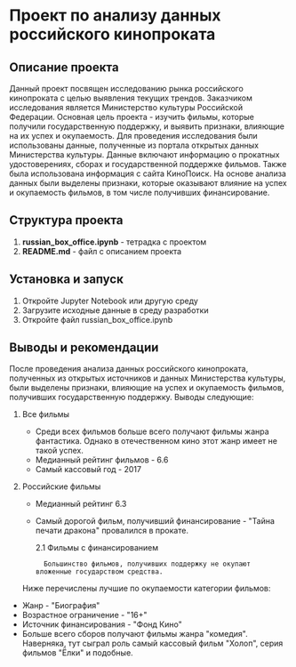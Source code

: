 # Проект по анализу данных российского кинопроката
## Описание проекта
Данный проект посвящен исследованию рынка российского кинопроката с целью выявления текущих трендов. Заказчиком исследования является Министерство культуры Российской Федерации. Основная цель проекта - изучить фильмы, которые получили государственную поддержку, и выявить признаки, влияющие на их успех и окупаемость.
Для проведения исследования были использованы данные, полученные из портала открытых данных Министерства культуры. Данные включают информацию о прокатных удостоверениях, сборах и государственной поддержке фильмов. Также была использована информация с сайта КиноПоиск.
На основе анализа данных были выделены признаки, которые оказывают влияние на успех и окупаемость фильмов, в том числе получивших финансирование.
## Структура проекта
1. **russian_box_office.ipynb** - тетрадка с проектом
2. **README.md** - файл с описанием проекта
## Установка и запуск
1. Откройте Jupyter Notebook или другую среду
2. Загрузите исходные данные в среду разработки
3. Откройте файл russian_box_office.ipynb
## Выводы и рекомендации
После проведения анализа данных российского кинопроката, полученных из открытых источников и данных Министерства культуры, были выделены признаки, влияющие на успех и окупаемость фильмов, получивших государственную поддержку. Выводы следующие:
1. Все фильмы
   
    - Среди всех фильмов больше всего получают фильмы жанра фантастика. Однако в отечественном кино этот жанр имеет не такой успех.
    - Медианный рейтинг фильмов - 6.6
    - Самый кассовый год - 2017
2. Российские фильмы
   
    - Медианный рейтинг 6.3
    - Самый дорогой фильм, получивший финансирование - "Тайна печати дракона" провалился в прокате.

        2.1 Фильмы с финансированием
        
            Большинство фильмов, получивших поддержку не окупают вложенные государством средства.

    Ниже перечислены лучшие по окупаемости категории фильмов:

  - Жанр - "Биография"
  - Возрастное ограничение - "16+"
  - Источник финансирования - "Фонд Кино"
  - Больше всего сборов получают фильмы жанра "комедия". Наверняка, тут сыграл роль самый кассовый фильм "Холоп", серия фильмов "Ёлки" и подобные.

 
